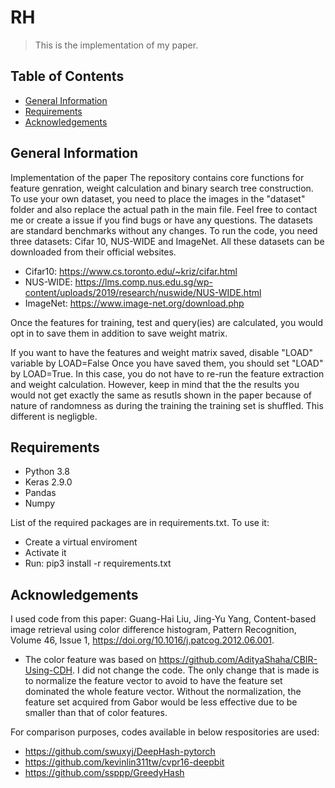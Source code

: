 # RH

> This is the implementation of my paper.

## Table of Contents
* [General Information](#general-information)
* [Requirements](#requirements)
* [Acknowledgements](#acknowledgements)


## General Information
Implementation of the paper
The repository contains core functions for feature genration, weight calculation and binary search tree construction.
To use your own dataset, you need to place the images in the "dataset" folder and also replace the actual path in the main file.
Feel free to contact me or create a issue if you find bugs or have any questions.
The datasets are standard benchmarks without any changes. 
To run the code, you need three datasets: Cifar 10, NUS-WIDE and ImageNet. All these datasets can be downloaded from their official websites.
- Cifar10: https://www.cs.toronto.edu/~kriz/cifar.html
- NUS-WIDE: https://lms.comp.nus.edu.sg/wp-content/uploads/2019/research/nuswide/NUS-WIDE.html
- ImageNet: https://www.image-net.org/download.php

Once the features for training, test and query(ies) are calculated, you would opt in to save them in addition to save weight matrix.

If you want to have the features and weight matrix saved, disable "LOAD" variable by LOAD=False
Once you have saved them, you should set "LOAD" by LOAD=True. In this case, you do not have to re-run the feature extraction and weight calculation.
However, keep in mind that the the results you would not get exactly the same as resutls shown in the paper because of nature of randomness as during the training the training set is shuffled. This different is negligble.
## Requirements
- Python 3.8
- Keras 2.9.0
- Pandas
- Numpy

List of the required packages are in requirements.txt.
To use it:
- Create a virtual enviroment
- Activate it
- Run: pip3 install -r requirements.txt

## Acknowledgements
I used code from this paper:
Guang-Hai Liu, Jing-Yu Yang,
Content-based image retrieval using color difference histogram,
Pattern Recognition,
Volume 46, Issue 1,
https://doi.org/10.1016/j.patcog.2012.06.001.
- The color feature was based on https://github.com/AdityaShaha/CBIR-Using-CDH. I did not change the code. The only change that is made is to normalize the feature vector to avoid to have the feature set dominated the whole feature vector. Without the normalization, the feature set acquired from Gabor would be less effective due to be smaller than that of color features.

For comparison purposes, codes available in below respositories are used:
- https://github.com/swuxyj/DeepHash-pytorch
- https://github.com/kevinlin311tw/cvpr16-deepbit
- https://github.com/ssppp/GreedyHash

